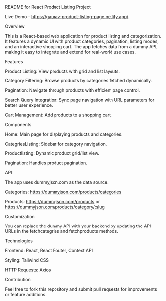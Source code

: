 README for React Product Listing Project

Live Demo -  https://gaurav-product-listing-page.netlify.app/

Overview

This is a React-based web application for product listing and categorization. It features a dynamic UI with product categories, pagination, listing modes, and an interactive shopping cart. The app fetches data from a dummy API, making it easy to integrate and extend for real-world use cases.

Features

Product Listing: View products with grid and list layouts.

Category Filtering: Browse products by categories fetched dynamically.

Pagination: Navigate through products with efficient page control.

Search Query Integration: Sync page navigation with URL parameters for better user experience.

Cart Management: Add products to a shopping cart.


Components

Home: Main page for displaying products and categories.

CategriesListing: Sidebar for category navigation.

Productlisting: Dynamic product grid/list view.

Pagination: Handles product pagination.

API

The app uses dummyjson.com as the data source.

Categories: https://dummyjson.com/products/categories

Products: https://dummyjson.com/products or https://dummyjson.com/products/category/:slug

Customization

You can replace the dummy API with your backend by updating the API URLs in the fetchcategries and fetchproducts methods.

Technologies

Frontend: React, React Router, Context API

Styling: Tailwind CSS

HTTP Requests: Axios

Contribution

Feel free to fork this repository and submit pull requests for improvements or feature additions.
